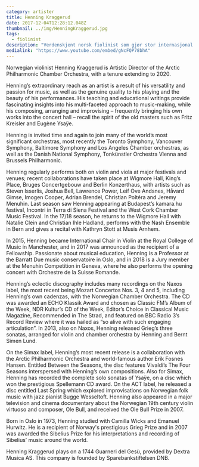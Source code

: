 ```yaml
---
category: artister
title: Henning Kraggerud
date: 2017-12-04T12:28:12.048Z
thumbnail: ../img/HenningKraggerud.jpg
tags:
  - fiolinist
description: "Verdenskjent norsk fiolinist som gjør stor internasjonal karriere. Jury member at the Menuhin Competition, professor in Oslo, and International Chair in Violin at the Royal College of Music in Manchester."
medialink: "https://www.youtube.com/embed/gNcFQP78bhA"
---
```

Norwegian violinist Henning Kraggerud is Artistic Director of the Arctic Philharmonic Chamber Orchestra, with a tenure extending to 2020.

Henning’s extraordinary reach as an artist is a result of his versatility and passion for music, as well as the genuine quality to his playing and the beauty of his performances. His teaching and educational writings provide fascinating insights into his multi-faceted approach to music-making, while his composing, arranging and improvising – frequently bringing his own works into the concert hall – recall the spirit of the old masters such as Fritz Kreisler and Eugène Ysaÿe.

Henning is invited time and again to join many of the world’s most significant orchestras, most recently the Toronto Symphony, Vancouver Symphony, Baltimore Symphony and Los Angeles Chamber orchestras, as well as the Danish National Symphony, Tonkünstler Orchestra Vienna and Brussels Philharmonic.

Henning regularly performs both on violin and viola at major festivals and venues; recent collaborations have taken place at Wigmore Hall, King’s Place, Bruges Concertgebouw and Berlin Konzerthaus, with artists such as Steven Isserlis, Joshua Bell, Lawrence Power, Leif Ove Andsnes, Håvard Gimse, Imogen Cooper, Adrian Brendel, Christian Poltéra and Jeremy Menuhin. Last season saw Henning appearing at Budapest’s kamara.hu festival, Incontri in Terra di Siena Festival and the West Cork Chamber Music Festival. In the 17/18 season, he returns to the Wigmore Hall with Natalie Clein and Christian Ihle Hadland, performs with the Nash Ensemble in Bern and gives a recital with Kathryn Stott at Musis Arnhem.

In 2015, Henning became International Chair in Violin at the Royal College of Music in Manchester, and in 2017 was announced as the recipient of a Fellowship. Passionate about musical education, Henning is a Professor at the Barratt Due music conservatoire in Oslo, and in 2018 is a Jury member at the Menuhin Competition in Geneva, where he also performs the opening concert with Orchestre de la Suisse Romande.

Henning’s eclectic discography includes many recordings on the Naxos label, the most recent being Mozart Concertos Nos. 3, 4 and 5, including Henning’s own cadenzas, with the Norwegian Chamber Orchestra. The CD was awarded an ECHO Klassik Award and chosen as Classic FM’s Album of the Week, NDR Kultur’s CD of the Week, Editor’s Choice in Classical Music Magazine, Recommended in The Strad, and featured on BBC Radio 3’s Record Review where it was hailed as “so alive with such engaging articulation”. In 2013, also on Naxos, Henning released Grieg’s three sonatas, arranged for violin and chamber orchestra by Henning and Bernt Simen Lund.

On the Simax label, Henning’s most recent release is a collaboration with the Arctic Philharmonic Orchestra and world-famous author Erik Fosnes Hansen. Entitled Between the Seasons, the disc features Vivaldi’s The Four Seasons interspersed with Henning’s own compositions. Also for Simax, Henning has recorded the complete solo sonatas of Ysaÿe, on a disc which won the prestigious Spellemann CD award. On the ACT label, he released a disc entitled Last Spring which explored improvisations on Norwegian folk music with jazz pianist Bugge Wesseltoft. Henning also appeared in a major television and cinema documentary about the Norwegian 19th century violin virtuoso and composer, Ole Bull, and received the Ole Bull Prize in 2007.

Born in Oslo in 1973, Henning studied with Camilla Wicks and Emanuel Hurwitz. He is a recipient of Norway's prestigious Grieg Prize and in 2007 was awarded the Sibelius Prize for his interpretations and recording of Sibelius’ music around the world.

Henning Kraggerud plays on a 1744 Guarneri del Gesù, provided by Dextra Musica AS. This company is founded by Sparebankstiftelsen DNB.

